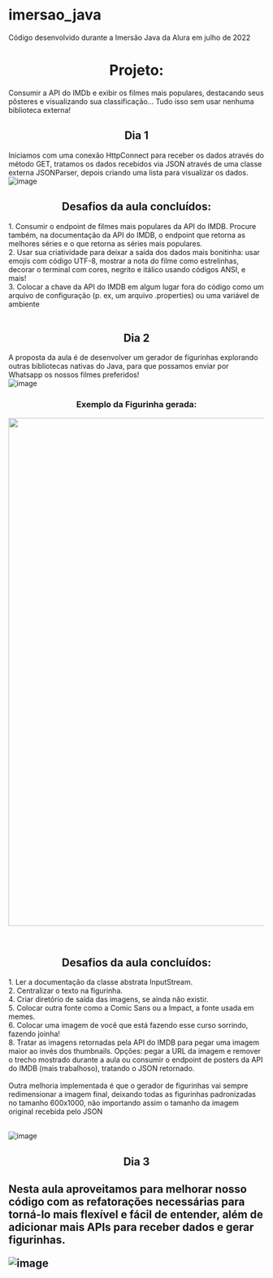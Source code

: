 # imersao_java
Código desenvolvido durante a Imersão Java da Alura em julho de 2022


<h1 align="center">Projeto:</h1>

Consumir a API do IMDb e exibir os filmes mais populares, destacando seus pôsteres e visualizando sua classificação... Tudo isso sem usar nenhuma biblioteca externa!

<h2 align="center">Dia 1</h2>

Iniciamos com uma conexão HttpConnect para receber os dados através do método GET, tratamos os dados recebidos via JSON através de uma classe externa JSONParser, depois criando uma lista para visualizar os dados.
![image](https://user-images.githubusercontent.com/48402366/179861193-f6b5647b-1039-4c60-9654-162730cb7ef7.png)


<h2 align="center">Desafios da aula concluídos:</h2>
1.  Consumir o endpoint de filmes mais populares da API do IMDB. Procure também, na documentação da API do IMDB, o endpoint que retorna as melhores séries e o que retorna as séries mais populares.<br>
2.  Usar sua criatividade para deixar a saída dos dados mais bonitinha: usar emojis com código UTF-8, mostrar a nota do filme como estrelinhas, decorar o terminal com cores, negrito e itálico usando códigos ANSI, e mais!<br>
3.  Colocar a chave da API do IMDB em algum lugar fora do código como um arquivo de configuração (p. ex, um arquivo .properties) ou uma variável de ambiente<br>
<br>
<h2 align="center">Dia 2</h2>

A proposta da aula é de desenvolver um gerador de figurinhas explorando outras bibliotecas nativas do Java, para que possamos enviar por Whatsapp os nossos filmes preferidos!<br>
![image](https://user-images.githubusercontent.com/48402366/179861919-08988a8b-e3c9-428c-88dc-2fa1459ccff3.png)
<br>
<h3 align="center">Exemplo da Figurinha gerada:</h3>

<img src="https://user-images.githubusercontent.com/48402366/179862581-2dc056bf-e88e-4ebe-9650-fd3a37de9600.png" height="1000" width="600" align="center"></img>


<br>
<h2 align="center">Desafios da aula concluídos:</h2>
1.  Ler a documentação da classe abstrata InputStream.<br>
2.  Centralizar o texto na figurinha.<br>
4.  Criar diretório de saída das imagens, se ainda não existir.<br>
5.  Colocar outra fonte como a Comic Sans ou a Impact, a fonte usada em memes.<br>
6.  Colocar uma imagem de você que está fazendo esse curso sorrindo, fazendo joinha!<br>
8.  Tratar as imagens retornadas pela API do IMDB para pegar uma imagem maior ao invés dos thumbnails. Opções: pegar a URL da imagem e remover o trecho mostrado durante a aula ou consumir o endpoint de posters da API do IMDB (mais trabalhoso), tratando o JSON retornado.<br>
<br>
Outra melhoria implementada é que o gerador de figurinhas vai sempre redimensionar a imagem final, deixando todas as figurinhas padronizadas no tamanho 600x1000, não importando assim o tamanho da imagem original recebida pelo JSON<br>
<br>

![image](https://user-images.githubusercontent.com/48402366/179863270-cf35a8cc-4c86-4a7a-b8db-fd6dbac198e7.png)


<h2 align="center"> Dia 3<h2>
Nesta aula aproveitamos para melhorar nosso código com as refatorações necessárias para torná-lo mais flexível e fácil de entender, além de adicionar mais APIs para receber dados e gerar figurinhas.

![image](https://user-images.githubusercontent.com/48402366/180294263-b0acc5d8-ac57-4a3f-b58d-8d16f3de5fc5.png)
